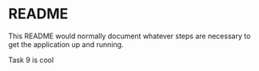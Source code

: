 # README

This README would normally document whatever steps are necessary to get the
application up and running.

Task 9 is cool
